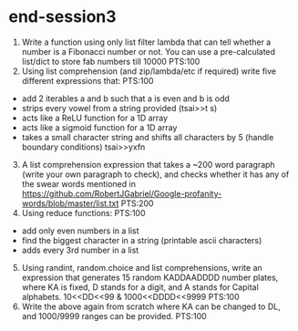 # end-session3
1. Write a function using only list filter lambda that can tell whether a number is a Fibonacci number or not. You can use a pre-calculated list/dict to store fab numbers till 10000 PTS:100
2. Using list comprehension (and zip/lambda/etc if required) write five different expressions that: PTS:100
* add 2 iterables a and b such that a is even and b is odd
* strips every vowel from a string provided (tsai>>t s)
* acts like a ReLU function for a 1D array
* acts like a sigmoid function for a 1D array
* takes a small character string and shifts all characters by 5 (handle boundary conditions) tsai>>yxfn
3. A list comprehension expression that takes a ~200 word paragraph (write your own paragraph to check), and checks whether it has any of the swear words mentioned in https://github.com/RobertJGabriel/Google-profanity-words/blob/master/list.txt PTS:200
4. Using reduce functions: PTS:100
* add only even numbers in a list
* find the biggest character in a string (printable ascii characters)
* adds every 3rd number in a list
5. Using randint, random.choice and list comprehensions, write an expression that generates 15 random KADDAADDDD number plates, where KA is fixed, D stands for a digit, and A stands for Capital alphabets. 10<<DD<<99 & 1000<<DDDD<<9999 PTS:100
6. Write the above again from scratch where KA can be changed to DL, and 1000/9999 ranges can be provided.  PTS:100
